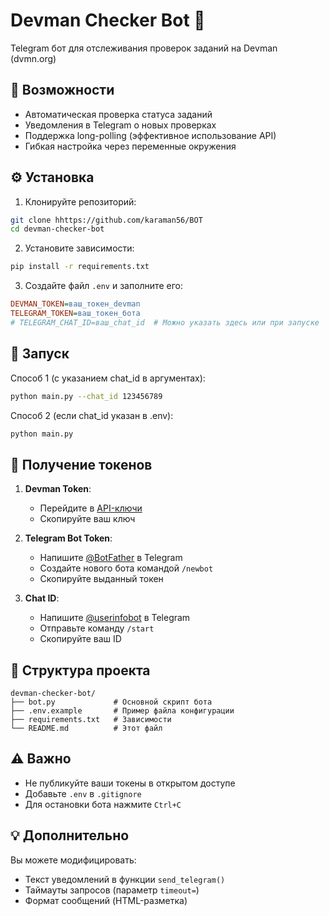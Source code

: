 # Devman Checker Bot 🤖

Telegram бот для отслеживания проверок заданий на Devman (dvmn.org)

## 📌 Возможности
- Автоматическая проверка статуса заданий
- Уведомления в Telegram о новых проверках
- Поддержка long-polling (эффективное использование API)
- Гибкая настройка через переменные окружения

## ⚙️ Установка

1. Клонируйте репозиторий:
```bash
git clone hhttps://github.com/karaman56/BOT
cd devman-checker-bot
```

2. Установите зависимости:
```bash
pip install -r requirements.txt
```

3. Создайте файл `.env` и заполните его:
```ini
DEVMAN_TOKEN=ваш_токен_devman
TELEGRAM_TOKEN=ваш_токен_бота
# TELEGRAM_CHAT_ID=ваш_chat_id  # Можно указать здесь или при запуске
```

## 🚀 Запуск

Способ 1 (с указанием chat_id в аргументах):
```bash
python main.py --chat_id 123456789
```

Способ 2 (если chat_id указан в .env):
```bash
python main.py
```

## 🔧 Получение токенов

1. **Devman Token**:
   - Перейдите в [API-ключи](https://dvmn.org/api/docs/)
   - Скопируйте ваш ключ

2. **Telegram Bot Token**:
   - Напишите [@BotFather](https://t.me/BotFather) в Telegram
   - Создайте нового бота командой `/newbot`
   - Скопируйте выданный токен

3. **Chat ID**:
   - Напишите [@userinfobot](https://t.me/userinfobot) в Telegram
   - Отправьте команду `/start`
   - Скопируйте ваш ID

## 📂 Структура проекта
```
devman-checker-bot/
├── bot.py             # Основной скрипт бота
├── .env.example       # Пример файла конфигурации
├── requirements.txt   # Зависимости
└── README.md          # Этот файл
```

## ⚠️ Важно
- Не публикуйте ваши токены в открытом доступе
- Добавьте `.env` в `.gitignore`
- Для остановки бота нажмите `Ctrl+C`

## 💡 Дополнительно
Вы можете модифицировать:
- Текст уведомлений в функции `send_telegram()`
- Таймауты запросов (параметр `timeout=`)
- Формат сообщений (HTML-разметка)

